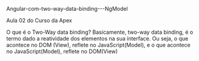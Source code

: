 Angular-com-two-way-data-binding---NgModel

Aula 02 do Curso da Apex

O que é o Two-Way data binding?
Basicamente, two-way data binding, é o termo dado a reatividade dos elementos na sua interface. Ou seja, o que acontece no DOM (View), reflete no JavaScript(Model), e o que acontece no JavaScript(Model), reflete no DOM(View)
